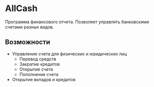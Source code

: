 # AllCash
Программа финансового отчета. Позволяет управлять банковскими счетами разных видов.
## Возможности
* Управление счета для физических и юридических лиц
    - Перевод средств
    - Закратие кредитов
    - Открытие счета
    - Пополнение счета
* Открытие вкладов и кредитов